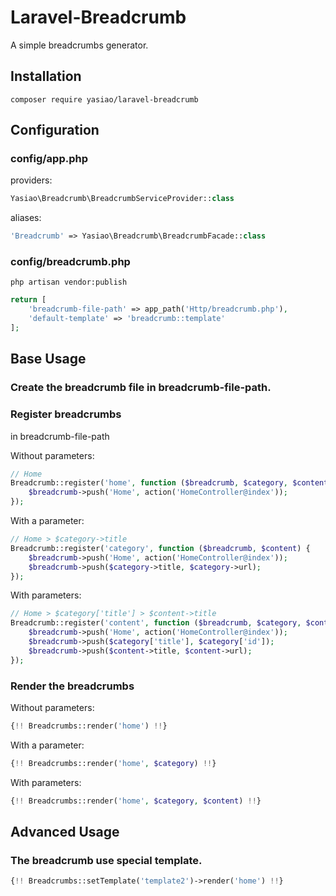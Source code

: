 # Laravel-Breadcrumb

A simple breadcrumbs generator.

## Installation

    composer require yasiao/laravel-breadcrumb

## Configuration

### config/app.php

providers:

```php
Yasiao\Breadcrumb\BreadcrumbServiceProvider::class
```
aliases:

```php
'Breadcrumb' => Yasiao\Breadcrumb\BreadcrumbFacade::class
```

### config/breadcrumb.php

    php artisan vendor:publish

```php
return [
    'breadcrumb-file-path' => app_path('Http/breadcrumb.php'),
    'default-template' => 'breadcrumb::template'
];
```

## Base Usage

### Create the breadcrumb file in breadcrumb-file-path.

### Register breadcrumbs

in breadcrumb-file-path

Without parameters:

```php
// Home
Breadcrumb::register('home', function ($breadcrumb, $category, $content) {
    $breadcrumb->push('Home', action('HomeController@index'));
});
```
With a parameter:

```php
// Home > $category->title
Breadcrumb::register('category', function ($breadcrumb, $content) {
    $breadcrumb->push('Home', action('HomeController@index'));
    $breadcrumb->push($category->title, $category->url);
});
```
With parameters:

```php
// Home > $category['title'] > $content->title
Breadcrumb::register('content', function ($breadcrumb, $category, $content) {
    $breadcrumb->push('Home', action('HomeController@index'));
    $breadcrumb->push($category['title'], $category['id']);
    $breadcrumb->push($content->title, $content->url);
});
```

### Render the breadcrumbs

Without parameters:

```php
{!! Breadcrumbs::render('home') !!}
```
With a parameter:

```php
{!! Breadcrumbs::render('home', $category) !!}
```
With parameters:

```php
{!! Breadcrumbs::render('home', $category, $content) !!}
```

## Advanced Usage

### The breadcrumb use special template.

```php
{!! Breadcrumbs::setTemplate('template2')->render('home') !!}
```